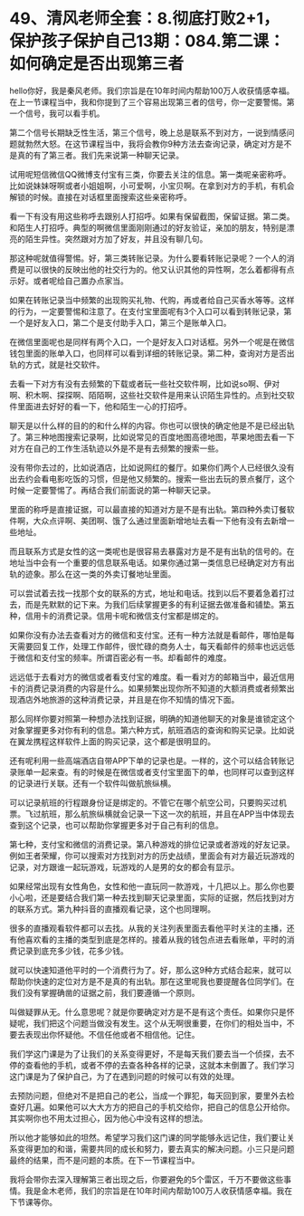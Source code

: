 # 49、清风老师全套：8.彻底打败2+1，保护孩子保护自己13期：084.第二课：如何确定是否出现第三者

hello你好，我是秦风老师。我们宗旨是在10年时间内帮助100万人收获情感幸福。在上一节课程当中，我和你提到了三个容易出现第三者的信号，你一定要警惕。第一个信号，我可以看手机。

第二个信号长期缺乏性生活，第三个信号，晚上总是联系不到对方，一说到情感问题就勃然大怒。在这节课程当中，我将会教你9种方法去查询记录，确定对方是不是真的有了第三者。我们先来说第一种聊天记录。

试用呢短信微信QQ微博支付宝有三类，你要去关注的信息。第一类呢亲密称呼。比如说妹妹呀啊或者小姐姐啊，小可爱啊，小宝贝啊。在拿到对方的手机，有机会解锁的时候。直接在对话框里面搜索这些亲密称呼。

看一下有没有用这些称呼去跟别人打招呼。如果有保留截图，保留证据。第二类。和陌生人打招呼。典型的啊微信里面刚刚通过的好友验证，亲加的朋友，特别是漂亮的陌生异性。突然跟对方加了好友，并且没有聊几句。

那这种呢就值得警惕。好，第三类转账记录。为什么要看转账记录呢？一个人的消费是可以很快的反映出他的社交行为的。他又认识其他的异性啊，怎么着都得有点示好。或者呢给自己置办点家当。

如果在转账记录当中频繁的出现购买礼物、代购，再或者给自己买香水等等。这样的行为，一定要警惕和注意了。在支付宝里面呢有3个入口可以看到转账记录，第一个是好友入口，第二个是支付助手入口，第三个是账单入口。

在微信里面呢也是同样有两个入口，一个是好友入口对话框。另外一个呢是在微信钱包里面的账单入口，也同样可以看到详细的转账记录。第二种，查询对方是否出轨的方式，就是社交软件。

去看一下对方有没有去频繁的下载或者玩一些社交软件啊，比如说so啊、伊对啊、积木啊、探探啊、陌陌啊，这些社交软件是用来认识陌生异性的。点到社交软件里面进去好好的看一下，他和陌生一心的打招呼。

聊天是以什么样的目的的和什么样的内容。你也可以很快的确定他是不是已经出轨了。第三种地图搜索记录啊，比如说常见的百度地图高德地图，苹果地图去看一下对方在自己的工作生活轨迹以外是不是有去频繁的搜索一些。

没有带你去过的，比如说酒店，比如说网红的餐厅。如果你们两个人已经很久没有出去约会看电影吃饭的习惯，但是他又频繁的。搜索一些出去玩的景点餐厅，这个时候一定要警惕了。再结合我们前面说的第一种聊天记录。

里面的称呼是直接证据，可以最直接的知道对方是不是有出轨。第四种外卖订餐软件啊，大众点评啊、美团啊、饿了么通过里面新增地址去看一下他有没有去新增一些地址。

而且联系方式是女性的这一类呢也是很容易去暴露对方是不是有出轨的信号的。在地址当中会有一个重要的信息联系电话。如果你通过第一类信息已经确定对方有出轨的迹象。那么在这一类的外卖订餐地址里面。

可以尝试着去找一找那个女的联系的方式，地址和电话。找到以后不要着急着打过去，而是先默默的记下来。为我们后续掌握更多的有利证据去做准备和铺垫。第五种，信用卡的消费记录。信用卡呢和微信支付宝都是绑定的。

如果你没有办法去查看对方的微信和支付宝。还有一种方法就是看邮件，哪怕是每天需要回复工作，处理工作邮件，很忙碌的商务人士，每天看邮件的频率也远远低于微信和支付宝的频率。所谓百密必有一书。却看邮件的难度。

远远低于去看对方的微信或者看支付宝的难度。看一看对方的邮箱当中，最近信用卡的消费记录消费的内容是什么。如果频繁出现你所不知道的大额消费或者频繁出现酒店外地旅游的这种消费记录，并且是在你不知情的情况下面。

那么同样你要对照第一种想办法找到证据，明确的知道他聊天的对象是谁锁定这个对象掌握更多对你有利的信息。第六种方式，航班酒店的查询和购买记录。比如说在翼龙携程这样软件上面的购买记录，这个都是很明显的。

还有呢利用一些高端酒店自带APP下单的记录也是。一样的，这个可以结合转账记录账单一起来查。有的时候是在微信或者支付宝里面下的单，也同样可以查到这样的记录进行关联。还有一个软件叫做航旅纵横。

可以记录航班的行程跟身份证是绑定的。不管它在哪个航空公司，只要购买过机票。飞过航班，那么航旅纵横就会记录一下这一次的航班，并且在APP当中体现去查到这个记录，也可以帮助你掌握更多对于自己有利的信息。

第七种，支付宝和微信的消费记录。第八种游戏的排位记录或者游戏的好友记录。例如王者荣耀，你可以搜索对方找到对方的历史战绩，里面会有对方最近玩游戏的记录，对方跟谁一起玩游戏，玩游戏的人是男的女的都会有显示。

如果经常出现有女性角色，女性和他一直玩同一款游戏，十几把以上。那么你也要小心啦，还是要结合我们第一种去找到聊天记录里面，实际的证据，然后找到对方的联系方式。第九种抖音的直播观看记录，这个也同理啊。

很多的直播观看软件都可以去找。从我的关注列表里面去看他平时关注的主播，还有他喜欢看的主播的类型到底是怎样的。接着从我的钱包点进去看账单，平时的消费记录到底充多少钱，花多少钱。

就可以快速知道他平时的一个消费行为了。好，那么这9种方式结合起来，就可以帮助你快速的定位对方是不是真的有出轨。那在这里呢我也要提醒各位同学们。在我们没有掌握确凿的证据之前，我们要遵循一个原则。

叫做疑罪从无。什么意思呢？就是你要确定对方是不是有这个责任。如果你只是怀疑呢，我们把这个问题当做没有发生。这个从无啊很重要，在你们的相处当中，不要去表现出你怀疑他。不信任他或者不相信他。记住。

我们学这门课是为了让我们的关系变得更好，不是每天我们要去当一个侦探，去不停的查看他的手机，或者不停的去查各种各样的记录，这就本末倒置了。我们学习这门课是为了保护自己，为了在遇到问题的时候可以有效的处理。

去预防问题，但绝对不是把自己的老公，当成一个罪犯，每天回到家，要里外去检查好几遍。如果他可以大大方方的把自己的手机交给你，把自己的信息公开给你。其实啊你也不用太过担心，因为他心中没有这样的想法。

所以他才能够如此的坦然。希望学习我们这门课的同学能够永远记住，我们要让关系变得更加的和谐，需要共同的成长和努力，要去真实的解决问题。小三只是问题最终的结果，而不是问题的本质。在下一节课程当中。

我将会带你去深入理解第三者出现之后，你要避免的5个雷区，千万不要做这些事情。我是金木老师，我们的宗旨是在10年时间内帮助100万人收获情感幸福。我在下节课等你。

